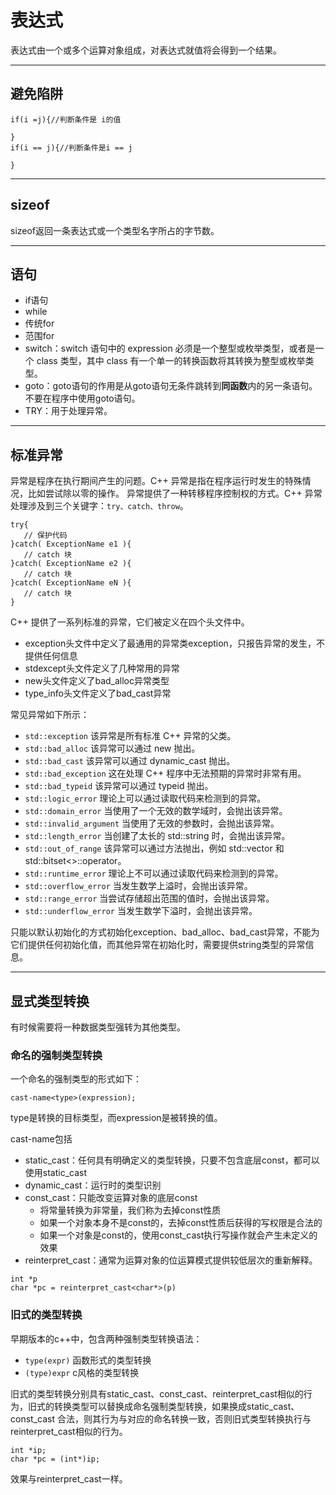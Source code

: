 # 表达式

表达式由一个或多个运算对象组成，对表达式就值将会得到一个结果。

---
## 避免陷阱

```
if(i =j){//判断条件是 i的值

}
if(i == j){//判断条件是i == j

}
```

---
## sizeof

sizeof返回一条表达式或一个类型名字所占的字节数。

---
## 语句

- if语句
- while
- 传统for
- 范围for
- switch：switch 语句中的 expression 必须是一个整型或枚举类型，或者是一个 class 类型，其中 class 有一个单一的转换函数将其转换为整型或枚举类型。
- goto：goto语句的作用是从goto语句无条件跳转到**同函数**内的另一条语句。不要在程序中使用goto语句。
- TRY：用于处理异常。

---
## 标准异常

异常是程序在执行期间产生的问题。C++ 异常是指在程序运行时发生的特殊情况，比如尝试除以零的操作。
异常提供了一种转移程序控制权的方式。C++ 异常处理涉及到三个关键字：`try、catch、throw`。

```
try{
   // 保护代码
}catch( ExceptionName e1 ){
   // catch 块
}catch( ExceptionName e2 ){
   // catch 块
}catch( ExceptionName eN ){
   // catch 块
}
```


C++ 提供了一系列标准的异常，它们被定义在四个头文件中。

- exception头文件中定义了最通用的异常类exception，只报告异常的发生，不提供任何信息
- stdexcept头文件定义了几种常用的异常
- new头文件定义了bad_alloc异常类型
- type_info头文件定义了bad_cast异常

常见异常如下所示：

- `std::exception`	该异常是所有标准 C++ 异常的父类。
- `std::bad_alloc`	该异常可以通过 new 抛出。
- `std::bad_cast`	该异常可以通过 dynamic_cast 抛出。
- `std::bad_exception`	这在处理 C++ 程序中无法预期的异常时非常有用。
- `std::bad_typeid`	该异常可以通过 typeid 抛出。
- `std::logic_error`	理论上可以通过读取代码来检测到的异常。
- `std::domain_error`	当使用了一个无效的数学域时，会抛出该异常。
- `std::invalid_argument`	当使用了无效的参数时，会抛出该异常。
- `std::length_error`	当创建了太长的 std::string 时，会抛出该异常。
- `std::out_of_range`	该异常可以通过方法抛出，例如 std::vector 和 std::bitset<>::operator[]()。
- `std::runtime_error`	理论上不可以通过读取代码来检测到的异常。
- `std::overflow_error`	当发生数学上溢时，会抛出该异常。
- `std::range_error`	当尝试存储超出范围的值时，会抛出该异常。
- `std::underflow_error`	当发生数学下溢时，会抛出该异常。	

只能以默认初始化的方式初始化exception、bad_alloc、bad_cast异常，不能为它们提供任何初始化值，而其他异常在初始化时，需要提供string类型的异常信息。


---
## 显式类型转换

有时候需要将一种数据类型强转为其他类型。

### 命名的强制类型转换

一个命名的强制类型的形式如下：
```
cast-name<type>(expression);
```
type是转换的目标类型，而expression是被转换的值。

cast-name包括
- static_cast：任何具有明确定义的类型转换，只要不包含底层const，都可以使用static_cast
- dynamic_cast：运行时的类型识别
- const_cast：只能改变运算对象的底层const
    - 将常量转换为非常量，我们称为去掉const性质
    - 如果一个对象本身不是const的，去掉const性质后获得的写权限是合法的
    - 如果一个对象是const的，使用const_cast执行写操作就会产生未定义的效果
- reinterpret_cast：通常为运算对象的位运算模式提供较低层次的重新解释。
```
int *p
char *pc = reinterpret_cast<char*>(p)
```

### 旧式的类型转换

早期版本的c++中，包含两种强制类型转换语法：
- `type(expr)` 函数形式的类型转换
- `(type)expr` c风格的类型转换

旧式的类型转换分别具有static_cast、const_cast、reinterpret_cast相似的行为，旧式的转换类型可以替换成命名强制类型转换，如果换成static_cast、const_cast
合法，则其行为与对应的命名转换一致，否则旧式类型转换执行与reinterpret_cast相似的行为。

```
int *ip;
char *pc = (int*)ip;
```
效果与reinterpret_cast一样。
